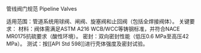 管线阀门规范 Pipeline Valves

适用范围：管道系统用球阀、闸阀、旋塞阀和止回阀（包括全焊接阀体）。
关键要求：
​​材料​​：阀体需满足ASTM A216 WCB/WCC等铸钢标准，并符合NACE MR0175抗硫要求（酸性环境）。
​​密封​​：双向密封性能（低压0.6 MPa至高压42 MPa）。
​​测试​​：按[[API Std 598]]进行壳体强度及密封试验。

